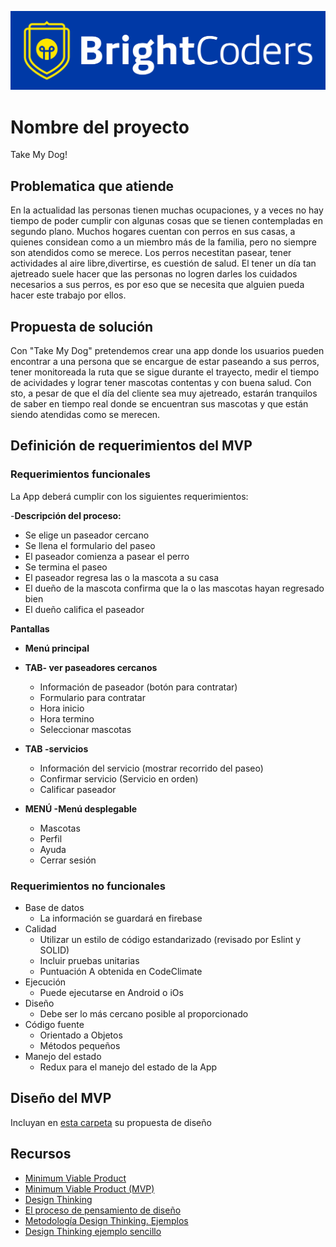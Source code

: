 ![BrightCoders Logo](img/logo-bc.png)

# Nombre del proyecto
Take My Dog!

## Problematica que atiende
En la actualidad las personas tienen muchas ocupaciones, y a veces no hay tiempo de poder cumplir con algunas cosas que se tienen contempladas en segundo plano.
Muchos hogares cuentan con perros en sus casas, a quienes considean como a un miembro más de la familia, pero no siempre son atendidos como se merece. Los perros necestitan pasear, tener actividades al aire libre,divertirse, es cuestión de salud.
El tener un día tan ajetreado suele hacer que las personas no logren darles los cuidados necesarios a sus perros, es por eso que se necesita que alguien pueda hacer este trabajo
por ellos.

## Propuesta de solución
Con "Take My Dog" pretendemos crear una app donde los usuarios pueden encontrar a una persona que se encargue de estar paseando a sus perros, tener monitoreada la ruta que
se sigue durante el trayecto, medir el tiempo de acividades y lograr tener mascotas contentas y con buena salud. Con sto, a pesar de que el día del cliente sea muy ajetreado,
estarán tranquilos de saber en tiempo real donde se encuentran sus mascotas y que están siendo atendidas como se merecen.

## Definición de requerimientos del MVP


### Requerimientos funcionales
La App deberá cumplir con los siguientes requerimientos:

-**Descripción del proceso:**
- Se elige un paseador cercano
-  Se llena el formulario del paseo
-  El paseador comienza a pasear el perro
- Se termina el paseo
- El paseador regresa las o la mascota a su casa
- El dueño de la mascota confirma que la o las mascotas hayan regresado bien
-  El dueño califica el paseador

**Pantallas**
- **Menú principal**
- **TAB- ver paseadores cercanos**
  - Información de paseador (botón para contratar)
  - Formulario para contratar
  - Hora inicio
  - Hora termino
  - Seleccionar mascotas

- **TAB -servicios**
  - Información del servicio (mostrar recorrido del paseo)
  - Confirmar servicio (Servicio en orden)
  - Calificar paseador

- **MENÚ -Menú desplegable**
  - Mascotas
  - Perfil
  - Ayuda
  - Cerrar sesión
### Requerimientos no funcionales
- Base de datos
  - La información se guardará en firebase
- Calidad
  - Utilizar un estilo de código estandarizado (revisado por Eslint y SOLID)
  - Incluir pruebas unitarias
  - Puntuación A obtenida en CodeClimate
- Ejecución
  - Puede ejecutarse en Android o iOs
- Diseño
  - Debe ser lo más cercano posible al proporcionado
- Código fuente
  - Orientado a Objetos
  - Métodos pequeños
- Manejo del estado
  - Redux para el manejo del estado de la App
## Diseño del MVP

Incluyan en [esta carpeta](/design) su propuesta de diseño

## Recursos

- [Minimum Viable Product](https://www.agilealliance.org/glossary/mvp/#q=~(infinite~false~filters~(tags~(~'mvp))~searchTerm~'~sort~false~sortDirection~'asc~page~1))
- [Minimum Viable Product (MVP)](https://www.productplan.com/glossary/minimum-viable-product/)
- [Design Thinking](https://www.interaction-design.org/literature/topics/design-thinking)
- [El proceso de pensamiento de diseño](https://www.youtube.com/watch?v=_r0VX-aU_T8)
- [Metodología Design Thinking. Ejemplos](https://www.youtube.com/watch?v=_ul3wfKss58) 
- [Design Thinking ejemplo sencillo](https://www.youtube.com/watch?v=_H33tA2-j0s)
